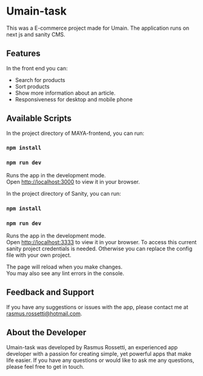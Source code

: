 # Umain-task

This was a E-commerce project made for Umain.
The application runs on next js and sanity CMS.

## Features

In the front end you can:
- Search for products
- Sort products
- Show more information about an article.
- Responsiveness for desktop and mobile phone

## Available Scripts

In the project directory of MAYA-frontend, you can run:
### `npm install`
### `npm run dev`

Runs the app in the development mode.\
Open [http://localhost:3000](http://localhost:3000) to view it in your browser.

In the project directory of Sanity, you can run:
### `npm install`
### `npm run dev`

Runs the app in the development mode.\
Open [ http://localhost:3333]( http://localhost:3333) to view it in your browser.
To access this current sanity project credentials is needed.
Otherwise you can replace the config file with your own project.


The page will reload when you make changes.\
You may also see any lint errors in the console.

## Feedback and Support
If you have any suggestions or issues with the app, please contact me at rasmus.rossetti@hotmail.com.

## About the Developer
Umain-task  was developed by Rasmus Rossetti, an experienced app developer with a passion for creating simple, yet powerful apps that make life easier. If you have any questions or would like to ask me any questions, please feel free to get in touch.




